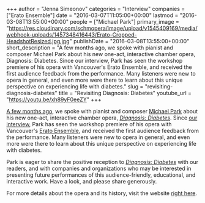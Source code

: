 +++
author = "Jenna Simeonov"
categories = "Interview"
companies = ["Erato Ensemble"]
date = "2016-03-07T11:05:00+00:00"
lastmod = "2016-03-08T13:55:00+00:00"
people = ["Michael Park"]
primary_image = "https://res.cloudinary.com/schmopera/image/upload/v1545409169/media/webhook-uploads/1457348416443/Erato-Cropped-HeadshotResized.jpg.jpg"
publishDate = "2016-03-08T13:55:00+00:00"
short_description = "A few months ago, we spoke with pianist and composer Michael Park about his new one-act, interactive chamber opera, Diagnosis: Diabetes. Since our interview, Park has seen the workshop premiere of his opera with Vancouver&#039;s Erato Ensemble, and received the first audience feedback from the performance. Many listeners were new to opera in general, and even more were there to learn about this unique perspective on experiencing life with diabetes."
slug = "revisiting-diagnosis-diabetes"
title = "Revisiting Diagnosis: Diabetes"
youtube_url = "https://youtu.be/xh89yF0eeZY"
+++

[A few months ago](/michael-park-on-opera-disease/), we spoke with pianist and composer [Michael Park](/scene/people/michael-park/) about his new one-act, interactive chamber opera, [*Diagnosis: Diabetes*](/michael-park-on-opera-disease/). Since [our interview](/michael-park-on-opera-disease/), Park has seen the workshop premiere of his opera with Vancouver's [Erato Ensemble](/scene/companies/erato-ensemble/), and received the first audience feedback from the performance. Many listeners were new to opera in general, and even more were there to learn about this unique perspective on experiencing life with diabetes. 

Park is eager to share the positive reception to [*Diagnosis: Diabetes*](http://www.michaelpark.ca/diabetes-presskit) with our readers, and with companies and organizations who may be interested in presenting future performances of this audience-friendly, educational, and interactive work. Have a look, and please share generously.

For more details about the opera and its history, visit the website [right here](http://www.michaelpark.ca/diabetes-presskit).

